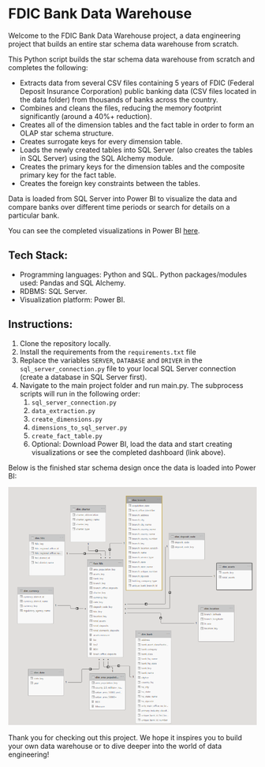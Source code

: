 # FDIC Bank Data Warehouse

Welcome to the FDIC Bank Data Warehouse project, a data engineering project that builds an entire star schema data warehouse from scratch. 

This Python script builds the star schema data warehouse from scratch and completes the following:

- Extracts data from several CSV files containing 5 years of FDIC (Federal Deposit Insurance Corporation) public banking data (CSV files located in the data folder) from thousands of banks across the country.
- Combines and cleans the files, reducing the memory footprint significantly (around a 40%+ reduction). 
- Creates all of the dimension tables and the fact table in order to form an OLAP star schema structure.  
- Creates surrogate keys for every dimension table.
- Loads the newly created tables into SQL Server (also creates the tables in SQL Server) using the SQL Alchemy module.
- Creates the primary keys for the dimension tables and the composite primary key for the fact table.
- Creates the foreign key constraints between the tables.  

Data is loaded from SQL Server into Power BI to visualize the data and compare banks over different time periods or search for details on a particular bank. 

You can see the completed visualizations in Power BI [here](https://app.powerbi.com/view?r=eyJrIjoiMWFjNTg0NDktNTZiYi00YWI4LWE2MGEtY2ZjYzJmMmExOGM1IiwidCI6IjE4MDUyNDY3LTFjMmQtNGZjYy1iYjhlLWMxOWNmZDQ2YzAyZCIsImMiOjN9).

## Tech Stack:
- Programming languages:  Python and SQL.  Python packages/modules used:  Pandas and SQL Alchemy.
- RDBMS:  SQL Server.
- Visualization platform:  Power BI.  

## Instructions:
1. Clone the repository locally.
2. Install the requirements from the `requirements.txt` file
3. Replace the variables `SERVER`, `DATABASE` and `DRIVER` in the `sql_server_connection.py` file to your local SQL Server connection (create a database in SQL Server first).
4. Navigate to the main project folder and run main.py. The subprocess scripts will run in the following order:
   1. `sql_server_connection.py`
   2. `data_extraction.py`
   3. `create_dimensions.py`
   4. `dimensions_to_sql_server.py`
   5. `create_fact_table.py`
   6. Optional:  Download Power BI, load the data and start creating visualizations or see the completed dashboard (link above).    

Below is the finished star schema design once the data is loaded into Power BI:

![Star schema design](/assets/Star_Schema_Picture.PNG)

Thank you for checking out this project. We hope it inspires you to build your own data warehouse or to dive deeper into the world of data engineering!
